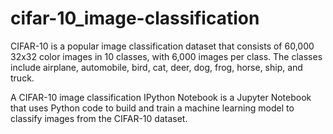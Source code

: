 # cifar-10_image-classification
CIFAR-10 is a popular image classification dataset that consists of 60,000 32x32 color images in 10 classes, with 6,000 images per class. The classes include airplane, automobile, bird, cat, deer, dog, frog, horse, ship, and truck.

A CIFAR-10 image classification IPython Notebook is a Jupyter Notebook that uses Python code to build and train a machine learning model to classify images from the CIFAR-10 dataset.
